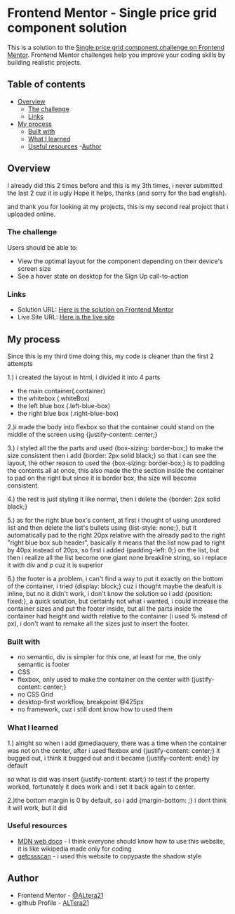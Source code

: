 # Frontend Mentor - Single price grid component solution

This is a solution to the [Single price grid component challenge on Frontend Mentor](https://www.frontendmentor.io/challenges/single-price-grid-component-5ce41129d0ff452fec5abbbc). Frontend Mentor challenges help you improve your coding skills by building realistic projects. 

## Table of contents

- [Overview](#overview)
  - [The challenge](#the-challenge)
  - [Links](#links)
- [My process](#my-process)
  - [Built with](#built-with)
  - [What I learned](#what-i-learned)
  - [Useful resources](#useful-resources)
  -[Author](#Author)

## Overview

I already did this 2 times before and this is my 3th times, i never submitted the last 2 cuz it is ugly
Hope it helps, thanks (and sorry for the bad english).

and thank you for looking at my projects, this is my second real project that i uploaded online.

### The challenge

Users should be able to:

- View the optimal layout for the component depending on their device's screen size
- See a hover state on desktop for the Sign Up call-to-action

### Links

- Solution URL: [Here is the solution on Frontend Mentor](https://www.frontendmentor.io/solutions/single-price-grid-component-responsive-desktop-first-workflow-P-kT0u6z4k)
- Live Site URL: [Here is the live site](https://altera21.github.io/single-price-grid-component-master/)

## My process

Since this is my third time doing this, my code is cleaner than the first 2 attempts

1.) i created the layout in html, i divided it into 4 parts
- the main container(.container)
- the whitebox (.whiteBox)
- the left blue box (.left-blue-box)
- the right blue box (.right-blue-box)

2.)i made the body into flexbox so that the container could stand on the middle of the screen using {justify-content: center;}

3.) i styled all the the parts and used {box-sizing: border-box;} to make the size consistent
then i add {border: 2px solid black;} so that i can see the layout, the other reason to used the {box-sizing: border-box;}
is to padding the contents all at once, this also made the the section inside the container to pad on the right
but since it is border box, the size will become consistent.

4.) the rest is just styling it like normal, then i delete the {border: 2px solid black;}

5.) as for the right blue box's content, at first i thought of using unordered list and then delete the list's bullets
using {list-style: none;}, but it automatically pad to the right 20px relative with the already pad to the right
"right blue box sub header", basically it means that the list now pad to right by 40px instead of 20px,
so first i added {padding-left: 0;} on the list, but then i realize all the list become one giant none breakline
string, so i replace it with div and p cuz it is superior

6.) the footer is a problem, i can't find a way to put it exactly on the bottom of the container,
i tried {display: block;} cuz i thought maybe the deafult is inline, but no it didn't work, i don't know
the solution so i add {position: fixed;}, a quick solution, but certainly not what i wanted,
i could increase the container sizes and put the footer inside, but all the parts inside the container had height and width
relative to the container (i used % instead of px), i don't want to remake all the sizes just to insert the footer.

### Built with

- no semantic, div is simpler for this one, at least for me, the only semantic is footer
- CSS
- flexbox, only used to make the container on the center with {justify-content: center;}
- no CSS Grid
- desktop-first workflow, breakpoint @425px
- no framework, cuz i still dont know how to used them

### What I learned

1.) alright so when i add @mediaquery, there was a time when the container was not on the center,
after i used flexbox and {justify-content: center;} it bugged out, i think it bugged out and it
became {justify-content: end;} by default

so what is did was insert {justify-content: start;} to test if the property worked,
fortunately it does work and i set it back again to center.

2.)the bottom margin is 0 by default, so i add {margin-bottom: ;}
i dont think it will work, but it did

### Useful resources

- [MDN web docs](https://developer.mozilla.org/en-US/) - I think everyone should know how to use this website, it is like wikipedia made only for coding
- [getcssscan](https://getcssscan.com/css-box-shadow-examples) - i used this website to copypaste the shadow style

## Author

- Frontend Mentor - [@ALtera21](https://www.frontendmentor.io/profile/ALtera21)
- github Profile - [ALTera21](https://github.com/ALtera21)
